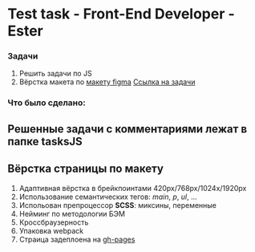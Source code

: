 # Test task - Front-End Developer - Ester


### Задачи
1. Решить задачи по JS
2. Вёрстка макета по [макету figma](https://www.figma.com/file/YYAmXWjGrEWgK6U3UpjYvX/Junior-FrontEnd?node-id=0%3A1)
[Ссылка на задачи](https://docs.google.com/document/d/1iZVjhNZXBtebB2n4u1flQUNouLlRJRsCtnaEws6tWIs/edit)

### Что было сделано:

## Решенные задачи c комментариями лежат в папке **tasksJS**

## Вёрстка страницы по макету
1. Адаптивная вёрстка в брейкпоинтами 420px/768px/1024x/1920px
2. Использование семантических тегов: *main*, *p*, *ul*, ...
3. Испольован препроцессор **SCSS**: миксины, переменные
4. Нейминг по методологии БЭМ
5. Кроссбраузерность
6. Упаковка webpack
7. Страица задеплоена на [gh-pages](https://kseniya7991.github.io/Test-Task-Ester/)
